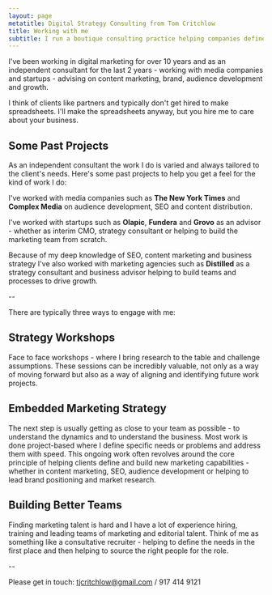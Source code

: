 ```yaml
---
layout: page
metatitle: Digital Strategy Consulting from Tom Critchlow
title: Working with me
subtitle: I run a boutique consulting practice helping companies define and build digital marketing capabilities.
---
```


I've been working in digital marketing for over 10 years and as an independent consultant for the last 2 years - working with media companies and startups - advising on content marketing, brand, audience development and growth.

I think of clients like partners and typically don't get hired to make spreadsheets. I'll make the spreadsheets anyway, but you hire me to care about your business. 

## Some Past Projects

As an independent consultant the work I do is varied and always tailored to the client's needs. Here's some past projects to help you get a feel for the kind of work I do:

I've worked with media companies such as **The New York Times** and **Complex Media** on audience development, SEO and content distribution.

I've worked with startups such as **Olapic**, **Fundera** and **Grovo** as an advisor - whether as interim CMO, strategy consultant or helping to build the marketing team from scratch.

Because of my deep knowledge of SEO, content marketing and business strategy I've also worked with marketing agencies such as **Distilled** as a strategy consultant and business advisor helping to build teams and processes to drive growth. 

--

There are typically three ways to engage with me:

## Strategy Workshops

Face to face workshops - where I bring research to the table and challenge assumptions. These sessions can be incredibly valuable, not only as a way of moving forward but also as a way of aligning and identifying future work projects.

## Embedded Marketing Strategy

The next step is usually getting as close to your team as possible - to understand the dynamics and to understand the business. Most work is done project-based where I define specific needs or problems and address them with speed. This ongoing work often revolves around the core principle of helping clients define and build new marketing capabilities - whether in content marketing, SEO, audience development or helping to lead brand positioning and market research.

## Building Better Teams

Finding marketing talent is hard and I have a lot of experience hiring, training and leading teams of marketing and editorial talent. Think of me as something like a consultative recruiter - helping to define the needs in the first place and then helping to source the right people for the role.

--

Please get in touch: <tjcritchlow@gmail.com> / 917 414 9121

<script async src="//genius.codes"></script>
